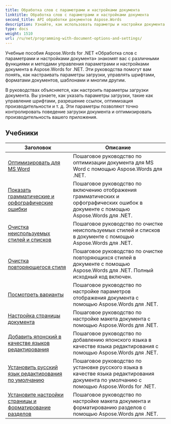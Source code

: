 ```yaml
---
title: Обработка слов с параметрами и настройками документа
linktitle: Обработка слов с параметрами и настройками документа
second_title: API обработки документов Aspose.Words
description: Узнайте, как использовать параметры и настройки документа для настройки и управления поведением документов Word с помощью Aspose.Words для .NET. В учебных пособиях вы познакомитесь с различными функциями, такими как свойства документа.
type: docs
weight: 1510
url: /ru/net/programming-with-document-options-and-settings/
---
```

Учебные пособия Aspose.Words for .NET «Обработка слов с параметрами и настройками документа» знакомят вас с различными функциями и методами управления параметрами и настройками документа в Aspose.Words for .NET. Эти руководства помогут вам понять, как настраивать параметры загрузки, управлять шрифтами, форматами документов, шаблонами и многим другим.

В руководствах объясняется, как настроить параметры загрузки документа. Вы узнаете, как указать параметры загрузки, такие как управление шрифтами, разрешение ссылок, оптимизация производительности и т. д. Эти параметры позволяют точно контролировать поведение загрузки документа и оптимизировать производительность вашего приложения.

 ## Учебники
| Заголовок | Описание |
| --- | --- |
| [Оптимизировать для MS Word](./optimize-for-ms-word/) | Пошаговое руководство по оптимизации документа для MS Word с помощью Aspose.Words для .NET. |
| [Показать грамматические и орфографические ошибки](./show-grammatical-and-spelling-errors/) | Пошаговое руководство по включению отображения грамматических и орфографических ошибок в документе с помощью Aspose.Words для .NET. |
| [Очистка неиспользуемых стилей и списков](./cleanup-unused-styles-and-lists/) | Пошаговое руководство по очистке неиспользуемых стилей и списков в документе с помощью Aspose.Words для .NET. |
| [Очистка повторяющегося стиля](./cleanup-duplicate-style/) | Пошаговое руководство по очистке повторяющихся стилей в документе с помощью Aspose.Words для .NET. Полный исходный код включен. |
| [Посмотреть варианты](./view-options/) | Пошаговое руководство по настройке параметров отображения документа с помощью Aspose.Words для .NET. |
| [Настройка страницы документа](./document-page-setup/) | Пошаговое руководство по настройке макета документа с помощью Aspose.Words для .NET. |
| [Добавить японский в качестве языков редактирования](./add-japanese-as-editing-languages/) | Пошаговое руководство по добавлению японского языка в качестве языка редактирования с помощью Aspose.Words для .NET. |
| [Установить русский язык редактирования по умолчанию](./set-russian-as-default-editing-language/) | Пошаговое руководство по установке русского языка в качестве языка редактирования документа по умолчанию с помощью Aspose.Words for .NET. |
| [Установите настройки страницы и форматирование разделов](./set-page-setup-and-section-formatting/) | Пошаговое руководство по настройке макета документа и форматированию разделов с помощью Aspose.Words для .NET. |